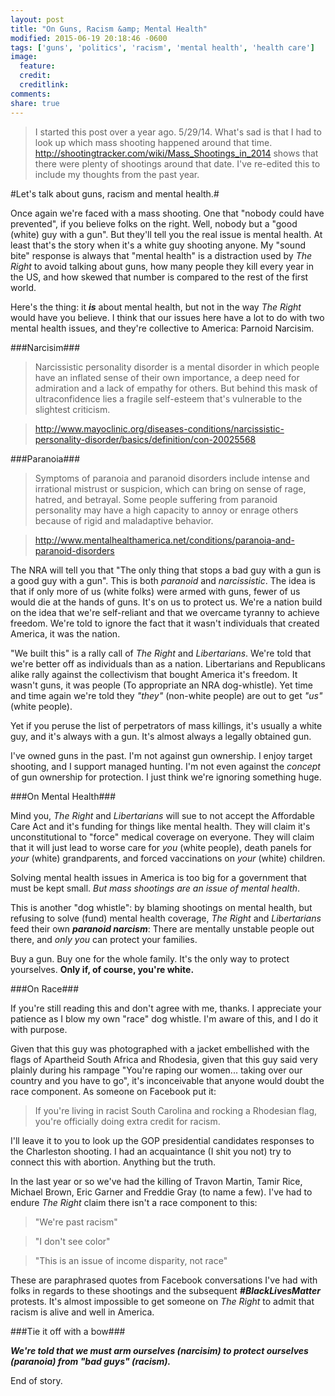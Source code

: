 ```yaml
---
layout: post
title: "On Guns, Racism &amp; Mental Health"
modified: 2015-06-19 20:18:46 -0600
tags: ['guns', 'politics', 'racism', 'mental health', 'health care']
image:
  feature:
  credit:
  creditlink:
comments:
share: true
---
```

> I started this post over a year ago. 5/29/14. What's sad is that I had to look up which mass shooting happened around that time. http://shootingtracker.com/wiki/Mass_Shootings_in_2014 shows that there were plenty of shootings around that date. I've re-edited this to include my thoughts from the past year.

#Let's talk about guns, racism and mental health.#

Once again we're faced with a mass shooting. One that "nobody could have prevented", if you believe folks on the right. Well, nobody but a "good (white) guy with a gun". But they'll tell you the real issue is mental health. At least that's the story when it's a white guy shooting anyone. My "sound bite" response is always that "mental health" is a distraction used by *The Right* to avoid talking about guns, how many people they kill every year in the US, and how skewed that number is compared to the rest of the first world.

Here's the thing: it ***is*** about mental health, but not in the way *The Right* would have you believe. I think that our issues here have a lot to do with two mental health issues, and they're collective to America: Parnoid Narcisim.

###Narcisim###

> Narcissistic personality disorder is a mental disorder in which people have an inflated sense of their own importance, a deep need for admiration and a lack of empathy for others. But behind this mask of ultraconfidence lies a fragile self-esteem that's vulnerable to the slightest criticism.

>http://www.mayoclinic.org/diseases-conditions/narcissistic-personality-disorder/basics/definition/con-20025568

###Paranoia###
>Symptoms of paranoia and paranoid disorders include intense and irrational mistrust or suspicion, which can bring on sense of rage, hatred, and betrayal. Some people suffering from paranoid personality may have a high capacity to annoy or enrage others because of rigid and maladaptive behavior.

>http://www.mentalhealthamerica.net/conditions/paranoia-and-paranoid-disorders

The NRA will tell you that "The only thing that stops a bad guy with a gun is a good guy with a gun". This is both *paranoid* and *narcissistic*. The idea is that if only more of us (white folks) were armed with guns, fewer of us would die at the hands of guns. It's on us to protect us. We're a nation build on the idea that we're self-reliant and that we overcame tyranny to achieve freedom. We're told to ignore the fact that it wasn't individuals that created America, it was the nation.

"We built this" is a rally call of *The Right* and *Libertarians*. We're told that we're better off as individuals than as a nation. Libertarians and Republicans alike rally against the collectivism that bought America it's freedom. It wasn't guns, it was people (To appropriate an NRA dog-whistle). Yet time and time again we're told they *"they"* (non-white people) are out to get *"us"* (white people).

Yet if you peruse the list of perpetrators of mass killings, it's usually a white guy, and it's always with a gun. It's almost always a legally obtained gun.

I've owned guns in the past. I'm not against gun ownership. I enjoy target shooting, and I support managed hunting. I'm not even against the *concept* of gun ownership for protection. I just think we're ignoring something huge.

###On Mental Health###

Mind you, *The Right* and *Libertarians* will sue to not accept the Affordable Care Act and it's funding for things like mental health. They will claim it's unconstitutional to "force" medical coverage on everyone. They will claim that it will just lead to worse care for *you* (white people), death panels for *your* (white) grandparents, and forced vaccinations on *your* (white) children.

Solving mental health issues in America is too big for a government that must be kept small. *But mass shootings are an issue of mental health*.

This is another "dog whistle": by blaming shootings on mental health, but refusing to solve (fund) mental health coverage, *The Right* and *Libertarians* feed their own ***paranoid narcism***: There are mentally unstable people out there, and *only you* can protect your families.

Buy a gun. Buy one for the whole family. It's the only way to protect yourselves. **Only if, of course, you're white.**

###On Race###

If you're still reading this and don't agree with me, thanks. I appreciate your patience as I blow my own "race" dog whistle. I'm aware of this, and I do it with purpose.

Given that this guy was photographed with a jacket embellished with the flags of Apartheid South Africa and Rhodesia, given that this guy said very plainly during his rampage "You're raping our women... taking over our country and you have to go", it's inconceivable that anyone would doubt the race component. As someone on Facebook put it:  

> If you're living in racist South Carolina and rocking a Rhodesian flag, you're officially doing extra credit for racism.

I'll leave it to you to look up the GOP presidential candidates responses to the Charleston shooting. I had an acquaintance (I shit you not) try to connect this with abortion. Anything but the truth.

In the last year or so we've had the killing of Travon Martin, Tamir Rice, Michael Brown, Eric Garner and Freddie Gray (to name a few). I've had to endure *The Right* claim there isn't a race component to this:

>"We're past racism"

>"I don't see color"

>"This is an issue of income disparity, not race"

These are paraphrased quotes from Facebook conversations I've had with folks in regards to these shootings and the subsequent ***#BlackLivesMatter*** protests. It's almost impossible to get someone on *The Right* to admit that racism is alive and well in America.

###Tie it off with a bow###

***We're told that we must arm ourselves (narcisim) to protect ourselves (paranoia) from "bad guys" (racism).***

End of story.
